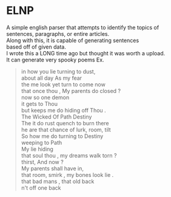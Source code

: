 # ELNP
A simple english parser that attempts to identify the topics of<br>
sentences, paragraphs, or entire articles.<br>
Along with this, it is capable of generating sentences<br>
based off of given data.<br>
I wrote this a LONG time ago but thought it was worth a upload.<br>
It can generate very spooky poems Ex.<br>
>in how you lie turning to dust, <br>
>about all day As my fear <br>
>the me look yet turn to come now <br>
>that once thou , My parents do closed ? <br> 
>now so one demon <br>
>it gets to Thou <br>
>but keeps me do hiding off Thou . <br> 
>The Wicked Of Path Destiny <br>
>The it do rust quench to burn there <br> 
>he are that chance of lurk, room, tilt <br>
>So how me do turning to Destiny <br>
>weeping to Path <br>
>My lie hiding <br>
>that soul thou , my dreams walk torn ? <br>
>thirst, And now ? <br>
>My parents shall have in, <br>
>that room, smirk , my bones look lie . <br> 
>that bad mans , that old back <br>
>n't off one back <br>

